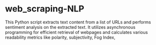 # web_scraping-NLP
This Python script extracts text content from a list of URLs and performs sentiment analysis on the extracted text. It utilizes asynchronous programming for efficient retrieval of webpages and calculates various readability metrics like polarity, subjectivity, Fog Index,
